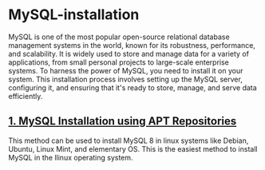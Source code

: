 # MySQL-installation

MySQL is one of the most popular open-source relational database management systems in the world, known for its robustness, performance, and scalability. It is widely used to store and manage data for a variety of applications, from small personal projects to large-scale enterprise systems. To harness the power of MySQL, you need to install it on your system. This installation process involves setting up the MySQL server, configuring it, and ensuring that it's ready to store, manage, and serve data efficiently.

## [1. MySQL Installation using APT Repositories](https://github.com/geoost/MySQL-installation/blob/main/MySQL_apt_installation.md)
This method can be used to install MySQL 8 in linux systems like Debian, Ubuntu, Linux Mint, and elementary OS. This is the easiest method to install MySQL in the llinux operating system.
 
